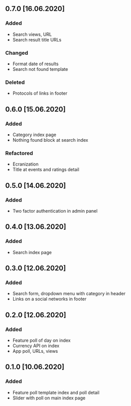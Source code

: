 ## 0.7.0 [16.06.2020]
### Added 
- Search views, URL
- Search result title URLs 
### Changed
- Format date of results
- Search not found template

### Deleted
- Protocols of links in footer 

## 0.6.0 [15.06.2020]
### Added
- Category index page
- Nothing found block at search index

### Refactored
- Ecranization
- Title at events and ratings detail

## 0.5.0 [14.06.2020]
### Added
- Two factor authentication in admin panel

## 0.4.0 [13.06.2020]
### Added
- Search index page

## 0.3.0 [12.06.2020]
### Added 
- Search form, dropdown menu with category in header
- Links on a social networks in footer

## 0.2.0 [12.06.2020]
### Added
- Feature poll of day on index
- Currency API on index
- App poll, URLs, views

## 0.1.0 [10.06.2020]
### Added
- Feature poll template index and poll detail
- Slider with poll on main index page

